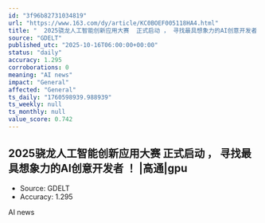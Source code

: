 ```yaml
---
id: "3f96b82731034819"
url: "https://www.163.com/dy/article/KC0BOEF005118HA4.html"
title: "  2025骁龙人工智能创新应用大赛  正式启动 ， 寻找最具想象力的AI创意开发者 ！ |高通|gpu"
source: "GDELT"
published_utc: "2025-10-16T06:00:00+00:00"
status: "daily"
accuracy: 1.295
corroborations: 0
meaning: "AI news"
impact: "General"
affected: "General"
ts_daily: "1760598939.988939"
ts_weekly: null
ts_monthly: null
value_score: 0.742
---
```

##   2025骁龙人工智能创新应用大赛  正式启动 ， 寻找最具想象力的AI创意开发者 ！ |高通|gpu

- Source: GDELT
- Accuracy: 1.295

AI news

